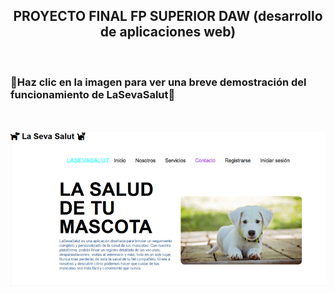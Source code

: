 <div align="center">
<strong><h2>PROYECTO FINAL FP SUPERIOR DAW (desarrollo de aplicaciones web)</h2></strong>
</div>
<br>
<strong><h3>🐶Haz clic en la imagen para ver una breve demostración del funcionamiento de LaSevaSalut🐶</h3></strong>
<br>
<br>
<a href="https://www.youtube.com/watch?v=zRpjee8rEDw" target="_blank">
  <img src="https://github.com/DanielUrbanoLuna/DanielUrbanoLuna/blob/main/src/images/cap%20la%20seva%20salut.png" width="800px">
</a>

